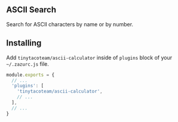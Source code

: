 ## ASCII Search

Search for ASCII characters by name or by number.

## Installing

Add `tinytacoteam/ascii-calculator` inside of `plugins` block of your  `~/.zazurc.js` file.

~~~ javascript
module.exports = {
  // ...
  'plugins': [
    'tinytacoteam/ascii-calculator',
    // ...
  ],
  // ...
}
~~~

